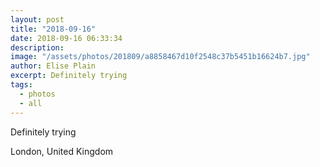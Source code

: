 ```yaml
---
layout: post
title: "2018-09-16"
date: 2018-09-16 06:33:34
description: 
image: "/assets/photos/201809/a8858467d10f2548c37b5451b16624b7.jpg"
author: Elise Plain
excerpt: Definitely trying
tags: 
  - photos
  - all
---
```


Definitely trying
<p></p>
London, United Kingdom